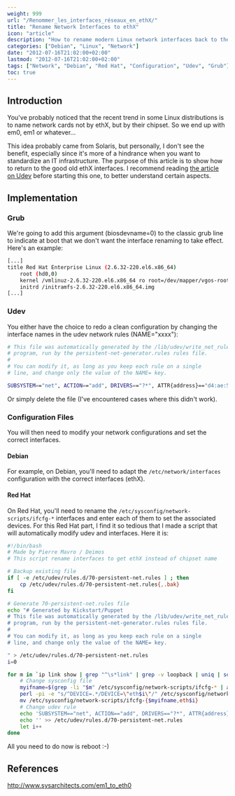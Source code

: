 ```yaml
---
weight: 999
url: "/Renommer_les_interfaces_réseaux_en_ethX/"
title: "Rename Network Interfaces to ethX"
icon: "article"
description: "How to rename modern Linux network interfaces back to the classic ethX naming convention"
categories: ["Debian", "Linux", "Network"]
date: "2012-07-16T21:02:00+02:00"
lastmod: "2012-07-16T21:02:00+02:00"
tags: ["Network", "Debian", "Red Hat", "Configuration", "Udev", "Grub"]
toc: true
---
```


## Introduction

You've probably noticed that the recent trend in some Linux distributions is to name network cards not by ethX, but by their chipset. So we end up with em0, em1 or whatever...

This idea probably came from Solaris, but personally, I don't see the benefit, especially since it's more of a hindrance when you want to standardize an IT infrastructure. The purpose of this article is to show how to return to the good old ethX interfaces. I recommend reading [the article on Udev](/Udev_:_Utilisation_d'un_socket_pour_parler_avec_les_devices_kernel/) before starting this one, to better understand certain aspects.

## Implementation

### Grub

We're going to add this argument (biosdevname=0) to the classic grub line to indicate at boot that we don't want the interface renaming to take effect. Here's an example:

```bash {linenos=table,hl_lines=[3]}
[...]
title Red Hat Enterprise Linux (2.6.32-220.el6.x86_64)
	root (hd0,0)
	kernel /vmlinuz-2.6.32-220.el6.x86_64 ro root=/dev/mapper/vgos-root rd_NO_LUKS  KEYBOARDTYPE=pc KEYTABLE=fr LANG=en_US.UTF-8 rd_LVM_LV=vgos/root rd_NO_MD rd_LVM_LV=vgos/swap SYSFONT=latarcyrheb-sun16 crashkernel=128M biosdevname=0 rd_NO_DM intel_idle.max_cstate=0
	initrd /initramfs-2.6.32-220.el6.x86_64.img
[...]
```

### Udev

You either have the choice to redo a clean configuration by changing the interface names in the udev network rules (NAME="xxxx"):

```bash {linenos=table,hl_lines=[7]}
# This file was automatically generated by the /lib/udev/write_net_rules
# program, run by the persistent-net-generator.rules rules file.
#
# You can modify it, as long as you keep each rule on a single
# line, and change only the value of the NAME= key.

SUBSYSTEM=="net", ACTION=="add", DRIVERS=="?*", ATTR{address}=="d4:ae:52:9b:5a:85", ATTR{type}=="1", KERNEL=="eth*", NAME="eth0"
```

Or simply delete the file (I've encountered cases where this didn't work).

### Configuration Files

You will then need to modify your network configurations and set the correct interfaces.

#### Debian

For example, on Debian, you'll need to adapt the `/etc/network/interfaces` configuration with the correct interfaces (ethX).

#### Red Hat

On Red Hat, you'll need to rename the `/etc/sysconfig/network-scripts/ifcfg-*` interfaces and enter each of them to set the associated devices. For this Red Hat part, I find it so tedious that I made a script that will automatically modify udev and interfaces. Here it is:

```bash
#!/bin/bash
# Made by Pierre Mavro / Deimos
# This script rename interfaces to get ethX instead of chipset name

# Backup existing file
if [ -e /etc/udev/rules.d/70-persistent-net.rules ] ; then
	cp /etc/udev/rules.d/70-persistent-net.rules{,.bak}
fi

# Generate 70-persistent-net.rules file
echo "# Generated by Kickstart/Puppet
# This file was automatically generated by the /lib/udev/write_net_rules
# program, run by the persistent-net-generator.rules rules file.
#
# You can modify it, as long as you keep each rule on a single
# line, and change only the value of the NAME= key.

" > /etc/udev/rules.d/70-persistent-net.rules
i=0

for m in `ip link show | grep "^\s*link" | grep -v loopback | uniq | sort | awk '{ print $2 }'` ; do
	# Change sysconfig file
	myifname=$(grep -li "$m" /etc/sysconfig/network-scripts/ifcfg-* | awk -F'ifcfg-' '{ print $2 }' | grep -v bond)
	perl -pi -e "s/^DEVICE=.*/DEVICE=\"eth$i\"/" /etc/sysconfig/network-scripts/ifcfg-$myifname
	mv /etc/sysconfig/network-scripts/ifcfg-{$myifname,eth$i}
	# Change udev rule
	echo 'SUBSYSTEM=="net", ACTION=="add", DRIVERS=="?*", ATTR{address}=="'$m'", ATTR{type}=="1", KERNEL=="eth*", NAME="eth'$i'"' >> /etc/udev/rules.d/70-persistent-net.rules
	echo '' >> /etc/udev/rules.d/70-persistent-net.rules
	let i++
done
```

All you need to do now is reboot :-)

## References

http://www.sysarchitects.com/em1_to_eth0